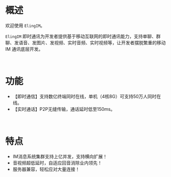 
# 概述

欢迎使用 `ElingIM`。

`ElingIM` 即时通讯为开发者提供基于移动互联网的即时通讯能力，支持单聊、群聊、发语音、发图片、发视频、实时音频、实时视频等，让开发者摆脱繁重的移动 IM 通讯底层开发。

<br />

# 功能

- 【即时通信】支持数亿终端同时在线，单机（4核8G）可支持50万人同时在线。
- 【实时通话】P2P无缝传输，通话延时低至150ms。

<br />

# 特点

- IM消息系统集群支持上亿并发，支持横向扩展！
- 音视频超低延时，自适应回音消除业内领先！
- 服务器兼容，轻松应对大量连接！

<br />